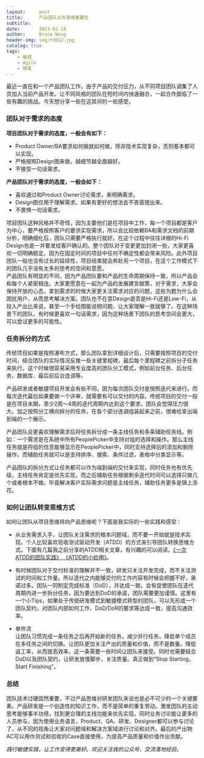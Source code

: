 ```yaml
---
layout:     post
title:      产品团队业务思维重要性
subtitle:
date:       2023-02-18
author:     Bruce Wong
header-img: img/tdd12.jpg
catalog: true
tags:
    - 敏捷
    - Agile
    - 随笔
---
```


最近一直在和一个产品团队工作。由于产品的交付压力，从不同项目团队调集了人员加入当前产品开发。让不同风格的团队在短时间内快速融合，一起合作面临了一些有趣的挑战。今天想分享一些在这其间的一些感受。

### 团队对于需求的态度
**项目团队对于需求的态度，一般会有如下：**  
+ Product Owner/BA要求如何做就如何做，除非技术实现复杂，否则基本都可以实现。  
+ 严格按照Design图来做，越细节越全面越好。
+ 不接受一句话需求。  

**产品团队对于需求的态度，一般会如下：**
+ 喜欢通过和Product Owner讨论需求，来明确需求。  
+ Design图仅用于理解需求。如果有更好的想法会不吝啬提出来。  
+ 不畏惧一句话需求。  

项目团队这种风格并不奇怪，因为主要他们是在项目中工作，每一个项目都是客户为中心，要严格按照客户的要求实现需求，所以会比较依赖BA和需求文档的前期分析，明确细化后，团队只需要严格执行就好。在这个过程中往往详细的Hi-Fi Design也是一并要发给客户确认的。整个团队对于变更更加封闭一些，大家更喜欢一切明确稳定。因为在固定时间的项目中任何不确定性都会带来风险。此外项目团队一般也没有过长的延续性，项目结束就会奔赴另一个项目，在这个工作模式下的团队几乎没有太多的思考的空间和意愿。  
产品团队有明显的不同，因为产品团队要和产品的生命周期保持一致，所以产品会和每个人紧密相连。大家更愿意在一起为产品的发展建言献策，对于需求，大家会保持开放的心态，拿到需求的时候大家更关注需求对应的问题，这些为题为什么会困扰用户，从而思考解决方案。团队也不在意Design是否是Hi-Fi还是Low-Fi，从投入产出比来说，甚至一个手绘图能说明问题、让大家理解一致就够了。在这种场景下的团队，有时候更喜欢一句话需求，因为这种场景下团队的思考空间会更大，可以尝试更多的可能性。  

### 任务拆分的方式
传统项目如果是按照瀑布方式，那么团队拿到详细设计后，只需要按照项目的交付时间，结合团队的实际情况反推一些关键里程碑，最后每个里程碑之前拆分子任务来执行。这个时候很容易采用专业度高的团队分工模式，例如前台任务、后台任务、数据库、最后前后台连调等。  

产品研发或者敏捷项目开发会有些不同，因为每次团队交付是按照迭代来进行。而每次迭代最后如果要做一个评审，就需要有可以交付的内容。传统项目的交付一般是在项目末期，至少2周～4周的迭代周期内达到这个要求，团队会觉得压力很大。加之按照分工横向拆分的任务，在各个部分连调组装起来之前，很难给拿出端到端的一个展示。  

产品团队会更喜欢理解需求后将任务拆分成一条主线任务和多条辅助任务线。例如：一个需求是在系统中所有PeoplePicker中支持对组的选择和操作。那么主线任务就是将组的信息能够显示在PeoplePicker中，同时支持选择后的添加和删除操作。而辅助任务就可以是支持排序、搜索、条件过滤，表格中分类显示等。

产品团队的拆分方式让任务都可以作为端到端的交付来实现，同时任务也有优先级，主线任务肯定是优先实现，而之后辅助任务根据剩余迭代时间可以选择只做几个或者根本不做。毕竟解决客户实际需求问题是主线任务，辅助任务更多是锦上添花。  

###  如何让团队转变思维方式  

如何让团队从项目思维转向产品思维呢？下面是我实际的一些实践和感受：  
+ 从业务需求入手，让团队关注需求的根本问题域，而不要一开始就是技术实现。个人比较喜欢验收测试驱动开发（ATDD）的方式来引导团队转换思维方式。下面有几篇我之前分享的ATDD相关文章，有兴趣的可以阅读。[《一次ATDD的团队实践》](https://brucetalk.com/2022/01/08/atdd-practice/),[《ATDD的小妙用》](https://brucetalk.com/2022/09/11/business_over_techincial/)。   

+ 有时候团队对于交付标准的理解并不一致，研发只关注开发完成，而不关注测试的时间和工作量。所以迭代之内能够交付的工作内容有时候会把握不好，承诺过多。团队一同制定完成标准（DoD），并达成一致。会有促使团队在迭代周期内进一步拆分任务，因为要达到DoD的承诺，团队需要更加谨慎。这里有一个小Tips，如果处于传统研发模式到敏捷模式转型的团队，可以先形成一个团队契约，对团队内部如何工作、DoD/DoR的要求等达成一致，提高沟通效率。  

+ 单件流  
让团队习惯完成一条任务之后再开始新的任务，减少并行任务，降低单个成员在多任务之间的切换。让团队更加关注产出的质量和价值，而不是数量。降低返工率，从而提高效率。这一条需要一些时间让团队来接受。同时也需要结合DoD以及团队契约，让研发放慢脚步，关注质量。真正做到“Stop Starting，Start Finishing”。

### 总结  
团队技术过硬固然重要，不过产品思维对研发团队来说也是必不可少的一个关键要素。产品研发是一个创造性的知识工作，而不是简单的重复劳动。激发团队的主动思考能够事半功倍，找到更合理的主线功能来优先实现。同时业务讨论能让更多的人员参与，因为使用业务语言，Product、QA、研发、Designer都可以参与讨论了，从不同的视角让大家对问题域和解决方案域进行讨论和对齐。最后的产出物AC可以用作测试和验收的Case直接使用，为提高产品质量和价值作出贡献。  

*践行敏捷实践，让工作变得更美好。欢迎关注我的公众号，交流落地经验。*
